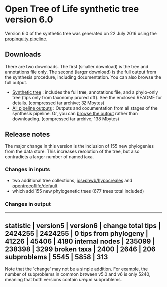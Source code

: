 # Open Tree of Life synthetic tree version 6.0

Version 6.0 of the synthetic tree was generated on 22 July 2016 using the [propinquity pipeline](https://github.com/OpenTreeOfLife/propinquity).

## Downloads
There are two downloads. The first (smaller download) is the tree and annotations file only. The second (larger download) is the full output from the synthesis procedure, including documentation. You can also browse the full output.

* [Synthetic tree](http://files.opentreeoflife.org/synthesis/opentree6.0/opentree6.0_tree.tar.gz) : includes the full tree, annotations file, and a phylo-only tree (tips only from taxonomy pruned off). See the enclosed README for details. (compressed tar archive; 32 Mbytes)
* [All pipeline outputs](http://files.opentreeoflife.org/synthesis/opentree6.0/opentree5.0_output.tgz) : Outputs and documentation from all stages of the synthesis pipeline. Or, you can [browse the output](http://files.opentreeoflife.org/synthesis/opentree6.0/output/index.html) rather than downloading. (compressed tar archive; 138 Mbytes)

## Release notes

The major change in this version is the inclusion of 155 new phylogenies from the data store. This increases resolution of the tree, but also contradicts a larger number of named taxa.

### Changes in inputs

* two additional tree collections, [josephwb/hypocreales](https://tree.opentreeoflife.org/curator/collections/josephwb/hypocreales) and [opentreeoflife/default](https://tree.opentreeoflife.org/curator/collections/opentreeoflife/default)
* which add 155 new phylogenetic trees (677 trees total included)

### Changes in output

--------------------------------------------
 statistic | version5 | version6 | change 
 total tips | 2424255 | 2424255 | 0 
 tips from phylogeny | 41226 | 45406 | 4180 
 internal nodes | 235099 | 238398 | 3299 
 broken taxa | 2400 | 2646 | 206 
 subproblems | 5545 | 5858 | 313
--------------------------------------------

Note that the 'change' may not be a simple addition. For example, the number of subproblems in common between v5.0 and v6 is only 5240, meaning that both versions contain *unique* subproblems.
